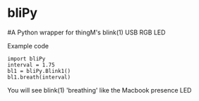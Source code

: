 bliPy
=====

#A Python wrapper for thingM's blink(1) USB RGB LED

Example code

    import bliPy
    interval = 1.75
    bl1 = bliPy.Blink1()
    bl1.breath(interval)

You will see blink(1) 'breathing' like the Macbook presence LED
